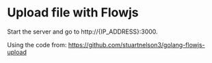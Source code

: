 Upload file with Flowjs
=======================

Start the server and go to http://{IP_ADDRESS}:3000.

Using the code from:
https://github.com/stuartnelson3/golang-flowjs-upload

